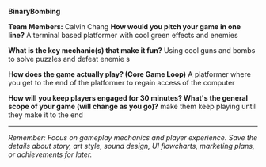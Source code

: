 **BinaryBombing**

**Team Members:** Calvin Chang
**How would you pitch your game in one line?**
A terminal based platformer with cool green effects and enemies

**What is the key mechanic(s) that make it fun?**
Using cool guns and bombs to solve puzzles and defeat enemie s

**How does the game actually play? (Core Game Loop)**
A platformer where you get to the end of the platformer to regain access of the computer

**How will you keep players engaged for 30 minutes? What's the general scope of your game (will change as you go)?**
make them keep playing until they make it to the end

---
*Remember: Focus on gameplay mechanics and player experience. Save the details about story, art style, sound design, UI flowcharts, marketing plans, or achievements for later.*
